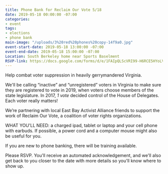 ```yaml
---
title: Phone Bank for Reclaim Our Vote 5/18
date: 2019-05-18 00:00:00 -07:00
categories:
- event
tags:
- elections
- phone bank
main-image: "/uploads/3%20red%20phones%20copy-14f9a0.jpg"
event-start-date: 2019-05-18 13:00:00 -07:00
event-end-date: 2019-05-18 15:00:00 -07:00
Location: South Berkeley home near Sports Baselment
RSVP-link: https://docs.google.com/forms/d/e/1FAIpQLScVRI99-H6RCE5HYoLVgCWb-WbfhiMsgNOr10K1jWTFOHNL-w/viewform
---
```


Help combat voter suppression in heavily gerrymandered Virginia.

We'll be calling “inactive” and “unregistered” voters in Virginia to make sure they are registered to vote in 2019, when voters choose members of the state legislature. In 2017, *1 vote* decided control of the House of Delegates. Each voter really matters!

We’re partnering with local East Bay Activist Alliance friends to support the work of Reclaim Our Vote, a coalition of voter rights organizations.

WHAT YOU'LL NEED: a charged ipad, tablet or laptop and your cell phone with earbuds. If possible, a power cord and a computer mouse might also be useful for you.

If you are new to phone banking, there will be training available. 

Please RSVP. You'll receive an automated acknowledgement, and we'll also get back to you closer to the date with more details so you'll know where to show up.




